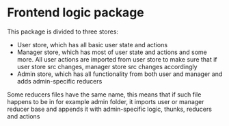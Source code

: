 # Frontend logic package

This package is divided to three stores:

- User store, which has all basic user state and actions
- Manager store, which has most of user state and actions and some more. All user actions are imported from user store to make sure that if user store src changes, manager store src changes accordingly
- Admin store, which has all functionality from both user and manager and adds admin-specific reducers

Some reducers files have the same name, this means that if such file happens to be in for example admin folder, it imports user or manager reducer base and appends it with admin-specific logic, thunks, reducers and actions